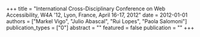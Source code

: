 +++
title = "International Cross-Disciplinary Conference on Web Accessibility, W4A '12, Lyon, France, April 16-17, 2012"
date = 2012-01-01
authors = ["Markel Vigo", "Julio Abascal", "Rui Lopes", "Paola Salomoni"]
publication_types = ["0"]
abstract = ""
featured = false
publication = ""
+++

